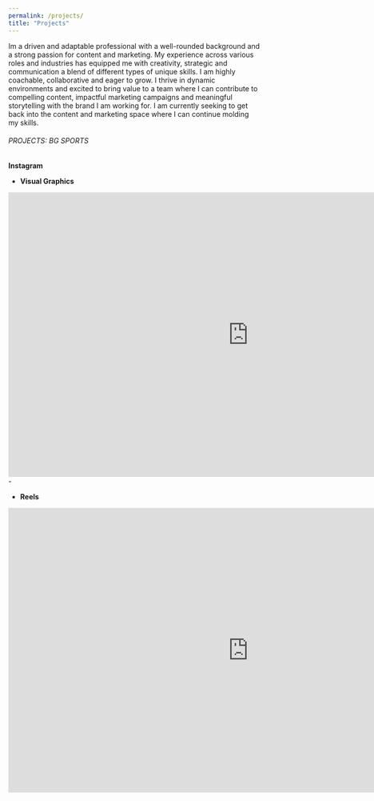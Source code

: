 ```yaml
---
permalink: /projects/
title: "Projects"
---
```


Im a driven and adaptable professional with a well-rounded background and a strong passion for content and marketing. My experience across various roles and industries has equipped me with creativity, strategic and communication a blend of different types of unique skills. I am highly coachable, collaborative and eager to grow. I thrive in dynamic environments and excited to bring value to a team where I can contribute to compelling content, impactful marketing campaigns and meaningful storytelling with the brand I am working for. I am currently seeking to get back into the content and marketing space where I can continue molding my skills.

###### PROJECTS: BG SPORTS 

**Instagram**

- **Visual Graphics**
<iframe src="https://docs.google.com/presentation/d/e/2PACX-1vT82HURVPcfwbW77H8Gd1zzfLdxtXH8el_4qPeljlTMxIWGoYx9Yfrm49Oj5HjKGrICyqfjW1o6TTTp/pubembed?start=false&loop=false&delayms=3000" frameborder="0" width="960" height="569" allowfullscreen="true" mozallowfullscreen="true" webkitallowfullscreen="true"></iframe>- 

- **Reels**
<iframe src="https://docs.google.com/presentation/d/e/2PACX-1vREhbu-AeDGpLGL_DeG-xCU6VHIWYDW9uOHXtesP4dQfUoEvUbroxcACMN4ORyI3F9qfW4jE5c4Qi7H/pubembed?start=false&loop=false&delayms=3000" frameborder="0" width="960" height="569" allowfullscreen="true" mozallowfullscreen="true" webkitallowfullscreen="true"></iframe>

